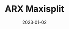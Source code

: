 ---
title: "ARX Maxisplit "
linkTitle: "ADMS 44.22"
date: 2023-01-02
weight: 2
description: >
  En beskrivelse av kanalvelgeren.
---